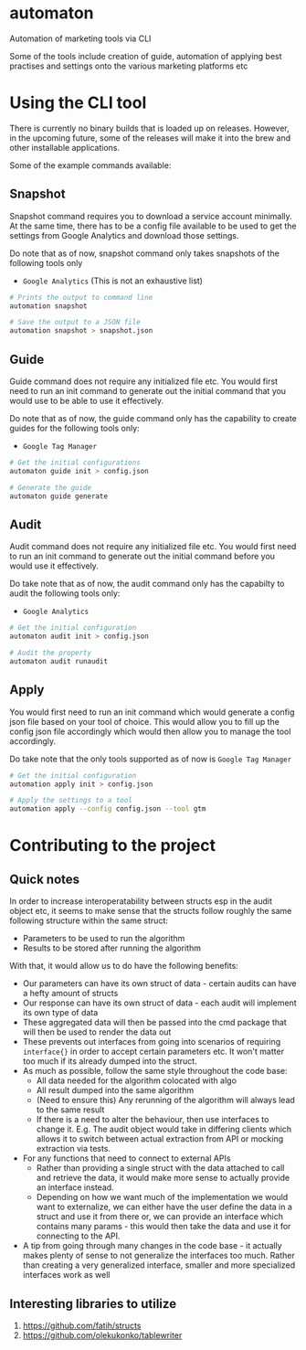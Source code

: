 # automaton

Automation of marketing tools via CLI

Some of the tools include creation of guide, automation of applying best practises and settings onto the various marketing platforms etc

# Using the CLI tool

There is currently no binary builds that is loaded up on releases. However, in the upcoming future, some of the releases will make it into the brew and other installable applications.

Some of the example commands available:

## Snapshot

Snapshot command requires you to download a service account minimally. At the same time, there has to be a config file available to be used to get the settings from Google Analytics and download those settings.

Do note that as of now, snapshot command only takes snapshots of the following tools only

- `Google Analytics` (This is not an exhaustive list)

```bash
# Prints the output to command line
automation snapshot

# Save the output to a JSON file
automation snapshot > snapshot.json
```

## Guide

Guide command does not require any initialized file etc. You would first need to run an init command to generate out the initial command that you would use to be able to use it effectively.

Do note that as of now, the guide command only has the capability to create guides for the following tools only:

- `Google Tag Manager`

```bash
# Get the initial configurations
automaton guide init > config.json

# Generate the guide
automaton guide generate
```

## Audit

Audit command does not require any initialized file etc. You would first need to run an init command to generate out the initial command before you would use it effectively.

Do take note that as of now, the audit command only has the capabilty to audit the following tools only:

- `Google Analytics`

```bash
# Get the initial configuration
automaton audit init > config.json

# Audit the property
automaton audit runaudit
```

## Apply

You would first need to run an init command which would generate a config json file based on your tool of choice. This would allow you to fill up the config json file accordingly which would then allow you to manage the tool accordingly.

Do take note that the only tools supported as of now is `Google Tag Manager`

```bash
# Get the initial configuration
automation apply init > config.json

# Apply the settings to a tool
automation apply --config config.json --tool gtm
```

# Contributing to the project

## Quick notes

In order to increase interoperatability between structs esp in the audit object etc, it seems to make sense that the structs follow roughly the same following structure within the same struct:

- Parameters to be used to run the algorithm
- Results to be stored after running the algorithm

With that, it would allow us to do have the following benefits:

- Our parameters can have its own struct of data - certain audits can have a hefty amount of structs
- Our response can have its own struct of data - each audit will implement its own type of data
- These aggregated data will then be passed into the cmd package that will then be used to render the data out
- These prevents out interfaces from going into scenarios of requiring `interface{}` in order to accept certain parameters etc. It won't matter too much if its already dumped into the struct.
- As much as possible, follow the same style throughout the code base:
  - All data needed for the algorithm colocated with algo
  - All result dumped into the same algorithm
  - (Need to ensure this) Any rerunning of the algorithm will always lead to the same result
  - If there is a need to alter the behaviour, then use interfaces to change it. E.g. The audit object would take in differing clients which allows it to switch between actual extraction from API or mocking extraction via tests.
- For any functions that need to connect to external APIs
  - Rather than providing a single struct with the data attached to call and retrieve the data, it would make more sense to actually provide an interface instead.
  - Depending on how we want much of the implementation we would want to externalize, we can either have the user define the data in a struct and use it from there or, we can provide an interface which contains many params - this would then take the data and use it for connecting to the API.
- A tip from going through many changes in the code base - it actually makes plenty of sense to not generalize the interfaces too much. Rather than creating a very generalized interface, smaller and more specialized interfaces work as well

## Interesting libraries to utilize

1. https://github.com/fatih/structs
2. https://github.com/olekukonko/tablewriter
